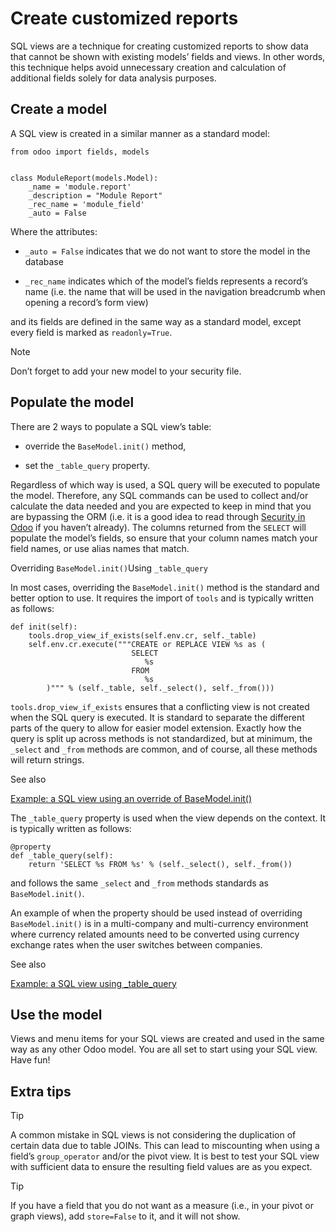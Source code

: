 # Create customized reports

SQL views are a technique for creating customized reports to show data that
cannot be shown with existing models’ fields and views. In other words, this
technique helps avoid unnecessary creation and calculation of additional
fields solely for data analysis purposes.

## Create a model

A SQL view is created in a similar manner as a standard model:

    
    
    from odoo import fields, models
    
    
    class ModuleReport(models.Model):
        _name = 'module.report'
        _description = "Module Report"
        _rec_name = 'module_field'
        _auto = False
    

Where the attributes:

  * `_auto = False` indicates that we do not want to store the model in the database

  * `_rec_name` indicates which of the model’s fields represents a record’s name (i.e. the name that will be used in the navigation breadcrumb when opening a record’s form view)

and its fields are defined in the same way as a standard model, except every
field is marked as `readonly=True`.

Note

Don’t forget to add your new model to your security file.

## Populate the model

There are 2 ways to populate a SQL view’s table:

  * override the `BaseModel.init()` method,

  * set the `_table_query` property.

Regardless of which way is used, a SQL query will be executed to populate the
model. Therefore, any SQL commands can be used to collect and/or calculate the
data needed and you are expected to keep in mind that you are bypassing the
ORM (i.e. it is a good idea to read through [Security in
Odoo](../reference/backend/security.html#reference-security) if you haven’t
already). The columns returned from the `SELECT` will populate the model’s
fields, so ensure that your column names match your field names, or use alias
names that match.

Overriding `BaseModel.init()`Using `_table_query`

In most cases, overriding the `BaseModel.init()` method is the standard and
better option to use. It requires the import of `tools` and is typically
written as follows:

    
    
    def init(self):
        tools.drop_view_if_exists(self.env.cr, self._table)
        self.env.cr.execute("""CREATE or REPLACE VIEW %s as (
                               SELECT
                                  %s
                               FROM
                                  %s
            )""" % (self._table, self._select(), self._from()))
    

`tools.drop_view_if_exists` ensures that a conflicting view is not created
when the SQL query is executed. It is standard to separate the different parts
of the query to allow for easier model extension. Exactly how the query is
split up across methods is not standardized, but at minimum, the `_select` and
`_from` methods are common, and of course, all these methods will return
strings.

See also

[Example: a SQL view using an override of
BaseModel.init()](https://github.com/odoo/odoo/blob/16.0/addons/project/report/project_report.py)

The `_table_query` property is used when the view depends on the context. It
is typically written as follows:

    
    
    @property
    def _table_query(self):
        return 'SELECT %s FROM %s' % (self._select(), self._from())
    

and follows the same `_select` and `_from` methods standards as
`BaseModel.init()`.

An example of when the property should be used instead of overriding
`BaseModel.init()` is in a multi-company and multi-currency environment where
currency related amounts need to be converted using currency exchange rates
when the user switches between companies.

See also

[Example: a SQL view using
_table_query](https://github.com/odoo/odoo/blob/16.0/addons/account/report/account_invoice_report.py)

## Use the model

Views and menu items for your SQL views are created and used in the same way
as any other Odoo model. You are all set to start using your SQL view. Have
fun!

## Extra tips

Tip

A common mistake in SQL views is not considering the duplication of certain
data due to table JOINs. This can lead to miscounting when using a field’s
`group_operator` and/or the pivot view. It is best to test your SQL view with
sufficient data to ensure the resulting field values are as you expect.

Tip

If you have a field that you do not want as a measure (i.e., in your pivot or
graph views), add `store=False` to it, and it will not show.

